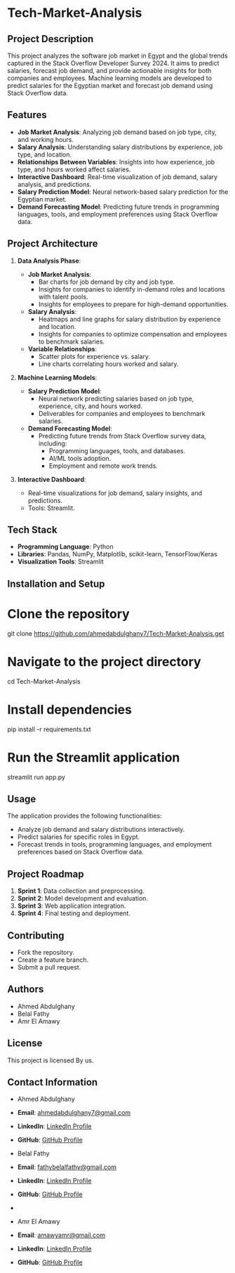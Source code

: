 # Tech-Market-Analysis

## Project Description
This project analyzes the software job market in Egypt and the global trends captured in the Stack Overflow Developer Survey 2024. It aims to predict salaries, forecast job demand, and provide actionable insights for both companies and employees. Machine learning models are developed to predict salaries for the Egyptian market and forecast job demand using Stack Overflow data.

## Features
- **Job Market Analysis**: Analyzing job demand based on job type, city, and working hours.
- **Salary Analysis**: Understanding salary distributions by experience, job type, and location.
- **Relationships Between Variables**: Insights into how experience, job type, and hours worked affect salaries.
- **Interactive Dashboard**: Real-time visualization of job demand, salary analysis, and predictions.
- **Salary Prediction Model**: Neural network-based salary prediction for the Egyptian market.
- **Demand Forecasting Model**: Predicting future trends in programming languages, tools, and employment preferences using Stack Overflow data.

## Project Architecture
1. **Data Analysis Phase**:
    - **Job Market Analysis**:
      - Bar charts for job demand by city and job type.
      - Insights for companies to identify in-demand roles and locations with talent pools.
      - Insights for employees to prepare for high-demand opportunities.
    - **Salary Analysis**:
      - Heatmaps and line graphs for salary distribution by experience and location.
      - Insights for companies to optimize compensation and employees to benchmark salaries.
    - **Variable Relationships**:
      - Scatter plots for experience vs. salary.
      - Line charts correlating hours worked and salary.

2. **Machine Learning Models**:
    - **Salary Prediction Model**:
      - Neural network predicting salaries based on job type, experience, city, and hours worked.
      - Deliverables for companies and employees to benchmark salaries.
    - **Demand Forecasting Model**:
      - Predicting future trends from Stack Overflow survey data, including:
        - Programming languages, tools, and databases.
        - AI/ML tools adoption.
        - Employment and remote work trends.

3. **Interactive Dashboard**:
    - Real-time visualizations for job demand, salary insights, and predictions.
    - Tools: Streamlit.

## Tech Stack
- **Programming Language**: Python
- **Libraries**: Pandas, NumPy, Matplotlib, scikit-learn, TensorFlow/Keras
- **Visualization Tools**: Streamlit

## Installation and Setup
# Clone the repository
git clone https://github.com/ahmedabdulghany7/Tech-Market-Analysis.get

# Navigate to the project directory
cd Tech-Market-Analysis

# Install dependencies
pip install -r requirements.txt

# Run the Streamlit application
streamlit run app.py

## Usage
The application provides the following functionalities:
- Analyze job demand and salary distributions interactively.
- Predict salaries for specific roles in Egypt.
- Forecast trends in tools, programming languages, and employment preferences based on Stack Overflow data.

## Project Roadmap
1. **Sprint 1**: Data collection and preprocessing.
2. **Sprint 2**: Model development and evaluation.
3. **Sprint 3**: Web application integration.
4. **Sprint 4**: Final testing and deployment.

## Contributing
- Fork the repository.
- Create a feature branch.
- Submit a pull request.

## Authors
- Ahmed Abdulghany
- Belal Fathy
- Amr El Amawy

## License
This project is licensed By us.

## Contact Information
- Ahmed Abdulghany
- **Email**: ahmedabdulghany7@gmail.com
- **LinkedIn**: [LinkedIn Profile](https://www.linkedin.com/in/ahmedabdulghany/)
- **GitHub**: [GitHub Profile](https://github.com/ahmedabdulghany7)

- Belal Fathy
- **Email**: fathybelalfathy@gmail.com
- **LinkedIn**: [LinkedIn Profile](https://www.linkedin.com/in/belal-fathy-661821217/)
- **GitHub**: [GitHub Profile](https://github.com/Belal-fathy)
- 
- Amr El Amawy
- **Email**: amawyamr@gmail.com
- **LinkedIn**: [LinkedIn Profile](https://www.linkedin.com/in/amr-el-amawy-1177452ba/)
- **GitHub**: [GitHub Profile](https://github.com/AmrAmawy-del)


